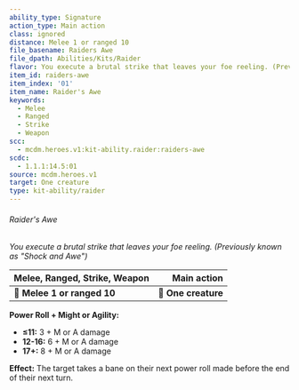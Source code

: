 ```yaml
---
ability_type: Signature
action_type: Main action
class: ignored
distance: Melee 1 or ranged 10
file_basename: Raiders Awe
file_dpath: Abilities/Kits/Raider
flavor: You execute a brutal strike that leaves your foe reeling. (Previously known as "Shock and Awe")
item_id: raiders-awe
item_index: '01'
item_name: Raider's Awe
keywords:
  - Melee
  - Ranged
  - Strike
  - Weapon
scc:
  - mcdm.heroes.v1:kit-ability.raider:raiders-awe
scdc:
  - 1.1.1:14.5:01
source: mcdm.heroes.v1
target: One creature
type: kit-ability/raider
---
```


###### Raider's Awe

*You execute a brutal strike that leaves your foe reeling. (Previously known as "Shock and Awe")*

| **Melee, Ranged, Strike, Weapon** |     **Main action** |
| --------------------------------- | ------------------: |
| **📏 Melee 1 or ranged 10**       | **🎯 One creature** |

**Power Roll + Might or Agility:**

- **≤11:** 3 + M or A damage
- **12-16:** 6 + M or A damage
- **17+:** 8 + M or A damage

**Effect:** The target takes a bane on their next power roll made before the end of their next turn.
